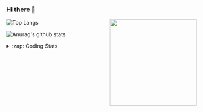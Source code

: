 ### Hi there 👋

<!--
**tao8687/tao8687** is a ✨ _special_ ✨ repository because its `README.md` (this file) appears on your GitHub profile.

Here are some ideas to get you started:

- 🔭 I’m currently working on ...
- 🌱 I’m currently learning ...
- 👯 I’m looking to collaborate on ...
- 🤔 I’m looking for help with ...
- 💬 Ask me about ...
- 📫 How to reach me: ...
- 😄 Pronouns: ...
- ⚡ Fun fact: ...
-->

<img align='right' src="https://media.giphy.com/media/M9gbBd9nbDrOTu1Mqx/giphy.gif" width="230">

![Top Langs](https://github-readme-stats.vercel.app/api/top-langs/?username=tao8687&layout=compact&title_color=23238E&text_color=A67D3D)

![Anurag's github stats](https://github-readme-stats.vercel.app/api?username=tao8687&show_icons=true&&text_color=A67D3D&title_color=23238E&show_icons=false&count_private=true&hide=stars)

<details>
  <summary>:zap: Coding Stats</summary>
  <b>
<!--START_SECTION:waka-->
```text
Week: 28 December, 2020 - 04 January, 2021

C++               11 hrs 32 mins  ██████████████████▒░░░░░░   73.41 % 
Python            1 hr 10 mins    ██░░░░░░░░░░░░░░░░░░░░░░░   07.50 % 
Other             1 hr 2 mins     █▓░░░░░░░░░░░░░░░░░░░░░░░   06.61 % 
Protocol Buffer   56 mins         █▓░░░░░░░░░░░░░░░░░░░░░░░   06.01 % 
Markdown          28 mins         ▓░░░░░░░░░░░░░░░░░░░░░░░░   03.01 % 
```
<!--END_SECTION:waka-->
</details>
